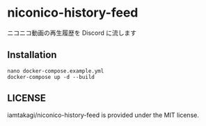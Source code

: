 # niconico-history-feed
ニコニコ動画の再生履歴を Discord に流します

## Installation

```
nano docker-compose.example.yml
docker-compose up -d --build
```

## LICENSE

iamtakagi/niconico-history-feed is provided under the MIT license.

